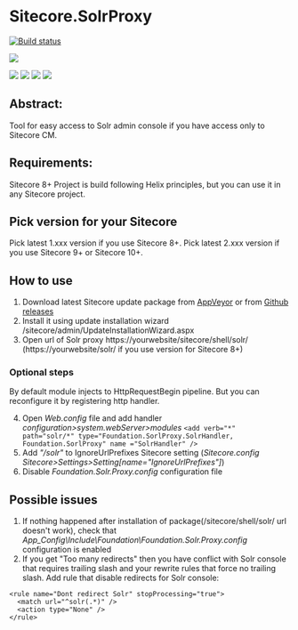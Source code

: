 # Sitecore.SolrProxy

[![Build status](https://ci.appveyor.com/api/projects/status/jsjfx04v9u929os2?svg=true)](https://ci.appveyor.com/project/Antonytm/sitecore-solrproxy)

[![](https://sonarcloud.io/api/project_badges/quality_gate?project=Sitecore.SolrProxy)](https://sonarcloud.io/dashboard/index/Sitecore.SolrProxy)

[![](https://sonarcloud.io/api/project_badges/measure?project=Sitecore.SolrProxy&metric=coverage)](https://sonarcloud.io/component_measures?id=Sitecore.SolrProxy&metric=coverage)
[![](https://sonarcloud.io/api/project_badges/measure?project=Sitecore.SolrProxy&metric=code_smells)](https://sonarcloud.io/component_measures?id=Sitecore.SolrProxy&metric=code_smells) 
[![](https://sonarcloud.io/api/project_badges/measure?project=Sitecore.SolrProxy&metric=bugs)](https://sonarcloud.io/component_measures?id=Sitecore.SolrProxy&metric=bugs)
[![](https://sonarcloud.io/api/project_badges/measure?project=Sitecore.SolrProxy&metric=vulnerabilities)](https://sonarcloud.io/project/issues?id=Sitecore.SolrProxy&resolved=false&types=VULNERABILITY)

## Abstract:

Tool for easy access to Solr admin console if you have access only to Sitecore CM.

## Requirements:
Sitecore 8+
Project is build following Helix principles, but you can use it in any Sitecore project.

## Pick version for your Sitecore

Pick latest 1.xxx version if you use Sitecore 8+. Pick latest 2.xxx version if you use Sitecore 9+ or Sitecore 10+.

## How to use
1. Download latest Sitecore update package from [AppVeyor](https://ci.appveyor.com/project/Antonytm/sitecore-solrproxy) or from [Github releases](https://github.com/Antonytm/Sitecore.SolrProxy/releases)
2. Install it using update installation wizard /sitecore/admin/UpdateInstallationWizard.aspx
3. Open url of Solr proxy https://yourwebsite/sitecore/shell/solr/ (https://yourwebsite/solr/ if you use version for Sitecore 8+)

### Optional steps
By default module injects to HttpRequestBegin pipeline. But you can reconfigure it by registering http handler.

4. Open *Web.config* file and add handler *configuration>system.webServer>modules*
        `<add verb="*" path="solr/*" type="Foundation.SorlProxy.SolrHandler, Foundation.SorlProxy" name ="SolrHandler" />`
5. Add *"/solr"* to IgnoreUrlPrefixes Sitecore setting (*Sitecore.config Sitecore>Settings>Setting[name="IgnoreUrlPrefixes"]*)
6. Disable *Foundation.Solr.Proxy.config* configuration file


## Possible issues

1. If nothing happened after installation of package(/sitecore/shell/solr/ url doesn't work), check that *App_Config\Include\Foundation\Foundation.Solr.Proxy.config* configuration is enabled
2. If you get "Too many redirects" then you have conflict with Solr console that requires trailing slash and your rewrite rules that force no trailing slash. Add rule that disable redirects for Solr console:

```
<rule name="Dont redirect Solr" stopProcessing="true">
  <match url="^solr(.*)" />
  <action type="None" />
</rule>
```
